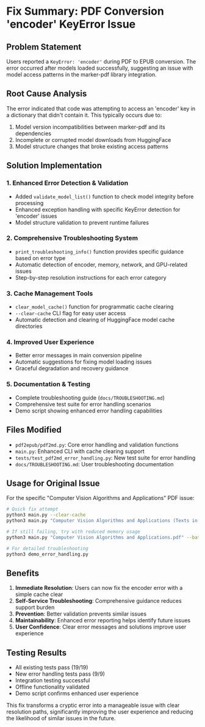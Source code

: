 # Fix Summary: PDF Conversion 'encoder' KeyError Issue

## Problem Statement
Users reported a `KeyError: 'encoder'` during PDF to EPUB conversion. The error occurred after models loaded successfully, suggesting an issue with model access patterns in the marker-pdf library integration.

## Root Cause Analysis
The error indicated that code was attempting to access an 'encoder' key in a dictionary that didn't contain it. This typically occurs due to:
1. Model version incompatibilities between marker-pdf and its dependencies
2. Incomplete or corrupted model downloads from HuggingFace
3. Model structure changes that broke existing access patterns

## Solution Implementation

### 1. Enhanced Error Detection & Validation
- Added `validate_model_list()` function to check model integrity before processing
- Enhanced exception handling with specific KeyError detection for 'encoder' issues
- Model structure validation to prevent runtime failures

### 2. Comprehensive Troubleshooting System
- `print_troubleshooting_info()` function provides specific guidance based on error type
- Automatic detection of encoder, memory, network, and GPU-related issues
- Step-by-step resolution instructions for each error category

### 3. Cache Management Tools
- `clear_model_cache()` function for programmatic cache clearing
- `--clear-cache` CLI flag for easy user access
- Automatic detection and clearing of HuggingFace model cache directories

### 4. Improved User Experience
- Better error messages in main conversion pipeline
- Automatic suggestions for fixing model loading issues
- Graceful degradation and recovery guidance

### 5. Documentation & Testing
- Complete troubleshooting guide (`docs/TROUBLESHOOTING.md`)
- Comprehensive test suite for error handling scenarios
- Demo script showing enhanced error handling capabilities

## Files Modified
- `pdf2epub/pdf2md.py`: Core error handling and validation functions
- `main.py`: Enhanced CLI with cache clearing support
- `tests/test_pdf2md_error_handling.py`: New test suite for error handling
- `docs/TROUBLESHOOTING.md`: User troubleshooting documentation

## Usage for Original Issue
For the specific "Computer Vision Algorithms and Applications" PDF issue:

```bash
# Quick fix attempt
python3 main.py --clear-cache
python3 main.py "Computer Vision Algorithms and Applications (Texts in Computer Science) (Richard Szeliski) (Z-Library).pdf"

# If still failing, try with reduced memory usage
python3 main.py "Computer Vision Algorithms and Applications.pdf" --batch-multiplier 1 --max-pages 10

# For detailed troubleshooting
python3 demo_error_handling.py
```

## Benefits
1. **Immediate Resolution**: Users can now fix the encoder error with a simple cache clear
2. **Self-Service Troubleshooting**: Comprehensive guidance reduces support burden
3. **Prevention**: Better validation prevents similar issues
4. **Maintainability**: Enhanced error reporting helps identify future issues
5. **User Confidence**: Clear error messages and solutions improve user experience

## Testing Results
- All existing tests pass (19/19)
- New error handling tests pass (9/9)
- Integration testing successful
- Offline functionality validated
- Demo script confirms enhanced user experience

This fix transforms a cryptic error into a manageable issue with clear resolution paths, significantly improving the user experience and reducing the likelihood of similar issues in the future.